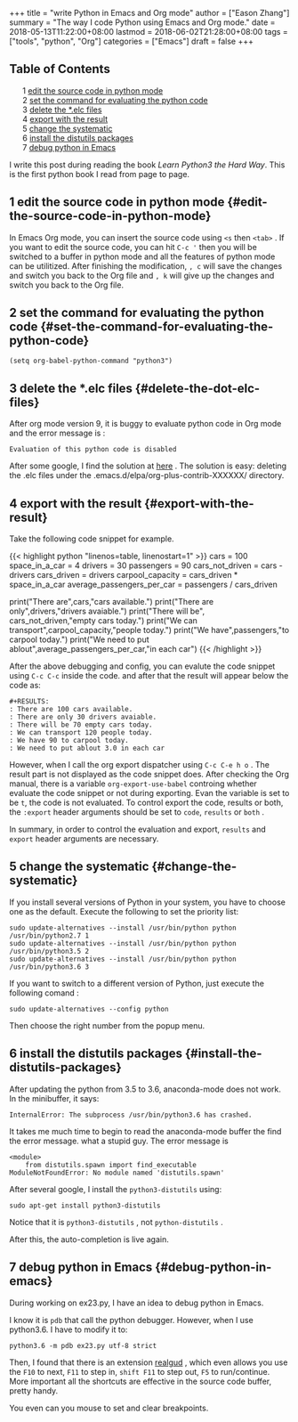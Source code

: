+++
title = "write Python in Emacs and Org mode"
author = ["Eason Zhang"]
summary = "The way I code Python using Emacs and Org mode."
date = 2018-05-13T11:22:00+08:00
lastmod = 2018-06-02T21:28:00+08:00
tags = ["tools", "python", "Org"]
categories = ["Emacs"]
draft = false
+++

<style>
  .ox-hugo-toc ul {
    list-style: none;
  }
</style>
<div class="ox-hugo-toc toc">
<div></div>

## Table of Contents

- <span class="section-num">1</span> [edit the source code in python mode](#edit-the-source-code-in-python-mode)
- <span class="section-num">2</span> [set the command for evaluating the python code](#set-the-command-for-evaluating-the-python-code)
- <span class="section-num">3</span> [delete the \*.elc files](#delete-the-dot-elc-files)
- <span class="section-num">4</span> [export with the result](#export-with-the-result)
- <span class="section-num">5</span> [change the systematic](#change-the-systematic)
- <span class="section-num">6</span> [install the distutils packages](#install-the-distutils-packages)
- <span class="section-num">7</span> [debug python in Emacs](#debug-python-in-emacs)

</div>
<!--endtoc-->

I write this post during reading the book _Learn Python3 the Hard Way_. This is
the first python book I read from page to page.


## <span class="section-num">1</span> edit the source code in python mode {#edit-the-source-code-in-python-mode}



In Emacs Org mode, you can insert the source code using `<s` then `<tab>` . If
you want to edit the source code, you can hit `C-c '` then you will be switched
to a buffer in python mode and all the features of python mode can be
utilitized. After finishing the modification, `, c` will save the changes and
switch you back to the Org file and `, k` will give up the changes and switch
you back to the Org file.


## <span class="section-num">2</span> set the command for evaluating the python code {#set-the-command-for-evaluating-the-python-code}

```emacs-lisp
(setq org-babel-python-command "python3")
```


## <span class="section-num">3</span> delete the \*.elc files {#delete-the-dot-elc-files}



After org mode version 9, it is buggy to evaluate python code in Org mode and
the error message is :

```text
Evaluation of this python code is disabled
```

After some google, I find the solution at [here](https://github.com/syl20bnr/spacemacs/issues/7641) . The solution is easy: deleting
the .elc files under the .emacs.d/elpa/org-plus-contrib-XXXXXX/ directory.


## <span class="section-num">4</span> export with the result {#export-with-the-result}



Take the following code snippet for example.

{{< highlight python "linenos=table, linenostart=1" >}}
cars = 100
space_in_a_car = 4
drivers = 30
passengers = 90
cars_not_driven = cars - drivers
cars_driven = drivers
carpool_capacity = cars_driven * space_in_a_car
average_passengers_per_car = passengers / cars_driven

print("There are",cars,"cars available.")
print("There are only",drivers,"drivers avaiable.")
print("There will be", cars_not_driven,"empty cars today.")
print("We can transport",carpool_capacity,"people today.")
print("We have",passengers,"to carpool today.")
print("We need to put ablout",average_passengers_per_car,"in each car")
{{< /highlight >}}

After the above debugging and config, you can evalute the code snippet using
`C-c C-c` inside the code. and after that the result will appear below the code
as:

```text
#+RESULTS:
: There are 100 cars available.
: There are only 30 drivers avaiable.
: There will be 70 empty cars today.
: We can transport 120 people today.
: We have 90 to carpool today.
: We need to put ablout 3.0 in each car
```

However, when I call the org export dispatcher using `C-c C-e h o` . The result
part is not displayed as the code snippet does. After checking the Org manual,
there is a variable `org-export-use-babel` controing whether evaluate the code
snippet or not during exporting. Evan the variable is set to be `t`, the code is
not evaluated. To control export the code, results or both, the `:export` header
arguments should be set to `code`, `results`  or `both` .

In summary, in order to control the evaluation and export, `results` and
`export` header arguments are necessary.


## <span class="section-num">5</span> change the systematic {#change-the-systematic}



If you install several versions of Python in your system, you have to
choose one as the default.  Execute the following to set the priority list:

```shell
sudo update-alternatives --install /usr/bin/python python /usr/bin/python2.7 1
sudo update-alternatives --install /usr/bin/python python /usr/bin/python3.5 2
sudo update-alternatives --install /usr/bin/python python /usr/bin/python3.6 3
```

If you want to switch to a different version of Python, just execute the
following comand :

```shell
sudo update-alternatives --config python
```

Then choose the right number from the popup menu.


## <span class="section-num">6</span> install the distutils packages {#install-the-distutils-packages}



After updating the python from 3.5 to 3.6, anaconda-mode does not work. In the
minibuffer, it says:

```text
InternalError: The subprocess /usr/bin/python3.6 has crashed.
```

It takes me much time to begin to read the anaconda-mode buffer the find the
error message. what a stupid guy. The error message is

```text
<module>
    from distutils.spawn import find_executable
ModuleNotFoundError: No module named 'distutils.spawn'
```

After several google, I install the `python3-distutils` using:

```shell
sudo apt-get install python3-distutils
```

Notice that it is `python3-distutils` , not `python-distutils` .

After this, the auto-completion is live again.


## <span class="section-num">7</span> debug python in Emacs {#debug-python-in-emacs}



During working on ex23.py, I have an idea to debug python in Emacs.

I know it is `pdb` that call the python debugger. However, when I use python3.6.
I have to modify it to:

```text
python3.6 -m pdb ex23.py utf-8 strict
```

Then, I found that there is an extension [realgud](https://github.com/realgud/realgud/) , which even allows you use the
`F10` to next, `F11` to step in, `shift F11` to step out, `F5` to run/continue.
More important all the shortcuts are effective in the source code buffer, pretty
handy.

You even can you mouse to set and clear breakpoints.
